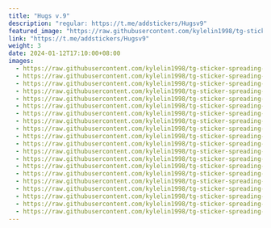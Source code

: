 ```yaml
---
title: "Hugs v.9"
description: "regular: https://t.me/addstickers/Hugsv9"
featured_image: "https://raw.githubusercontent.com/kylelin1998/tg-sticker-spreading-worldwide-images/main/img/a1da629e-a6c3-4d35-877f-882b01478e2b.jpg"
link: "https://t.me/addstickers/Hugsv9"
weight: 3
date: 2024-01-12T17:10:00+08:00
images:
  - https://raw.githubusercontent.com/kylelin1998/tg-sticker-spreading-worldwide-images/main/img/a1da629e-a6c3-4d35-877f-882b01478e2b.jpg
  - https://raw.githubusercontent.com/kylelin1998/tg-sticker-spreading-worldwide-images/main/img/bd5957fe-a4a5-4f88-90db-2d9f0d6dae0a.jpg
  - https://raw.githubusercontent.com/kylelin1998/tg-sticker-spreading-worldwide-images/main/img/2f8435dc-d926-4c2e-8043-d5e7a11e31c9.jpg
  - https://raw.githubusercontent.com/kylelin1998/tg-sticker-spreading-worldwide-images/main/img/77a2a413-f280-4560-bcdf-227947ca25ab.jpg
  - https://raw.githubusercontent.com/kylelin1998/tg-sticker-spreading-worldwide-images/main/img/aca8a218-bcda-4606-8878-0383ecca8793.jpg
  - https://raw.githubusercontent.com/kylelin1998/tg-sticker-spreading-worldwide-images/main/img/949448cc-0f2c-4f42-9f94-105bc6a3ffc3.jpg
  - https://raw.githubusercontent.com/kylelin1998/tg-sticker-spreading-worldwide-images/main/img/3cf6c12f-c649-4d21-9c80-7230f95bc2a9.jpg
  - https://raw.githubusercontent.com/kylelin1998/tg-sticker-spreading-worldwide-images/main/img/2274adaa-4492-4ca4-ac38-a7c69b114897.jpg
  - https://raw.githubusercontent.com/kylelin1998/tg-sticker-spreading-worldwide-images/main/img/c5764486-74d2-4d02-81c3-f10844bac96e.jpg
  - https://raw.githubusercontent.com/kylelin1998/tg-sticker-spreading-worldwide-images/main/img/3cd351f6-fe41-4479-b482-c4caf5ac38a3.jpg
  - https://raw.githubusercontent.com/kylelin1998/tg-sticker-spreading-worldwide-images/main/img/1cf9704e-4d27-4337-b31c-a90f2dd87b83.jpg
  - https://raw.githubusercontent.com/kylelin1998/tg-sticker-spreading-worldwide-images/main/img/1b57dfcd-3ede-4bca-8d94-8d05ec22847d.jpg
  - https://raw.githubusercontent.com/kylelin1998/tg-sticker-spreading-worldwide-images/main/img/5f39a1eb-59df-4dd4-8abb-60ba3787461e.jpg
  - https://raw.githubusercontent.com/kylelin1998/tg-sticker-spreading-worldwide-images/main/img/9cae22f1-1438-456b-8bfa-05389691f677.jpg
  - https://raw.githubusercontent.com/kylelin1998/tg-sticker-spreading-worldwide-images/main/img/06825685-b4d3-4db0-b3b7-b0873e641024.jpg
  - https://raw.githubusercontent.com/kylelin1998/tg-sticker-spreading-worldwide-images/main/img/5998ad6e-3bc9-4f06-8554-4ae254063831.jpg
  - https://raw.githubusercontent.com/kylelin1998/tg-sticker-spreading-worldwide-images/main/img/93cfb2b9-cba3-4d62-99f5-975f4cdcc964.jpg
  - https://raw.githubusercontent.com/kylelin1998/tg-sticker-spreading-worldwide-images/main/img/73c68680-b1bb-41db-a6e8-6579a027b21a.jpg
  - https://raw.githubusercontent.com/kylelin1998/tg-sticker-spreading-worldwide-images/main/img/a46d4a16-9491-41c9-a26d-c076eb764aab.jpg
  - https://raw.githubusercontent.com/kylelin1998/tg-sticker-spreading-worldwide-images/main/img/319b55d6-b7a2-4c5d-9293-3bdc3ee2aaa0.jpg
---
```

